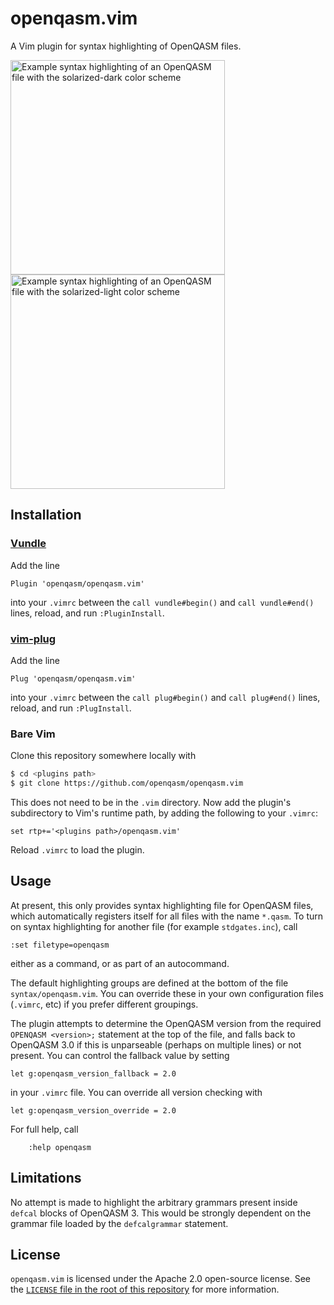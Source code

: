 # openqasm.vim

A Vim plugin for syntax highlighting of OpenQASM files.

<img alt="Example syntax highlighting of an OpenQASM file with the solarized-dark color scheme" src="https://user-images.githubusercontent.com/5968590/126172538-2863ad68-89da-4d43-b7f4-a9895586b70a.png" width=343px /> <img alt="Example syntax highlighting of an OpenQASM file with the solarized-light color scheme" src="https://user-images.githubusercontent.com/5968590/126172543-ce9b23e3-5ba0-4ced-b233-25f4bc7c90c7.png" width=343px />


## Installation

### [Vundle](https://github.com/VundleVim/Vundle.vim)

Add the line
```vim
Plugin 'openqasm/openqasm.vim'
```
into your `.vimrc` between the `call vundle#begin()` and `call vundle#end()` lines, reload, and run `:PluginInstall`.

### [vim-plug](https://github.com/junegunn/vim-plug)

Add the line
```vim
Plug 'openqasm/openqasm.vim'
```
into your `.vimrc` between the `call plug#begin()` and `call plug#end()` lines, reload, and run `:PlugInstall`.

### Bare Vim

Clone this repository somewhere locally with

```bash
$ cd <plugins path>
$ git clone https://github.com/openqasm/openqasm.vim
```

This does not need to be in the `.vim` directory.
Now add the plugin's subdirectory to Vim's runtime path, by adding the following to your `.vimrc`:

```vim
set rtp+='<plugins path>/openqasm.vim'
```

Reload `.vimrc` to load the plugin.



## Usage

At present, this only provides syntax highlighting file for OpenQASM files, which automatically registers itself for all files with the name `*.qasm`.
To turn on syntax highlighting for another file (for example `stdgates.inc`), call
```vim
:set filetype=openqasm
```
either as a command, or as part of an autocommand.

The default highlighting groups are defined at the bottom of the file `syntax/openqasm.vim`.
You can override these in your own configuration files (`.vimrc`, etc) if you prefer different groupings.

The plugin attempts to determine the OpenQASM version from the required `OPENQASM <version>;` statement at the top of the file, and falls back to OpenQASM 3.0 if this is unparseable (perhaps on multiple lines) or not present.
You can control the fallback value by setting
```vim
let g:openqasm_version_fallback = 2.0
```
in your `.vimrc` file.
You can override all version checking with
```vim
let g:openqasm_version_override = 2.0
```

For full help, call
```vim
    :help openqasm
```


## Limitations

No attempt is made to highlight the arbitrary grammars present inside `defcal` blocks of OpenQASM 3.
This would be strongly dependent on the grammar file loaded by the `defcalgrammar` statement.


## License

`openqasm.vim` is licensed under the Apache 2.0 open-source license.
See the [`LICENSE` file in the root of this repository](LICENSE) for more information.
